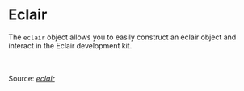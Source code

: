 # Eclair
The `eclair` object allows you to easily construct an eclair object and interact in the Eclair development kit.

<br/><br/>Source: [_eclair_](https://github.com/SamGarlick/Eclair/tree/main/src/eclair.js)